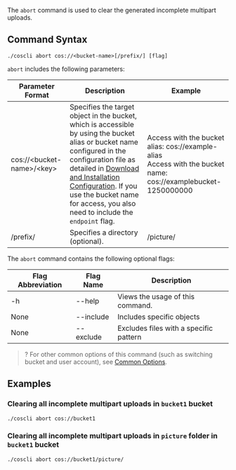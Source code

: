 The `abort` command is used to clear the generated incomplete multipart uploads.

## Command Syntax

```plaintext
./coscli abort cos://<bucket-name>[/prefix/] [flag]
```

`abort` includes the following parameters:

| Parameter Format | Description | Example |
| --------- | ------------- | ------------------------ |
|  cos://&lt;bucket-name&gt;/&lt;key&gt;  | Specifies the target object in the bucket, which is accessible by using the bucket alias or bucket name configured in the configuration file as detailed in [Download and Installation Configuration](https://intl.cloud.tencent.com/document/product/436/43265). If you use the bucket name for access, you also need to include the `endpoint` flag. | Access with the bucket alias: cos://example-alias <br>Access with the bucket name: cos://examplebucket-1250000000    |
| /prefix/          | Specifies a directory (optional). | /picture/ |


The `abort` command contains the following optional flags:

| Flag Abbreviation | Flag Name     | Description                         |
| --------- | ------------- | ------------------------ |
| -h |  --help |   Views the usage of this command. |
|     None      | --include     | Includes specific objects                  |
|     None      | --exclude     | Excludes files with a specific pattern                |

>? For other common options of this command (such as switching bucket and user account), see [Common Options](https://www.tencentcloud.com/document/product/436/46273).
>

## Examples

### Clearing all incomplete multipart uploads in `bucket1` bucket

```plaintext
./coscli abort cos://bucket1
```

### Clearing all incomplete multipart uploads in `picture` folder in `bucket1` bucket

```plaintext
./coscli abort cos://bucket1/picture/
```

